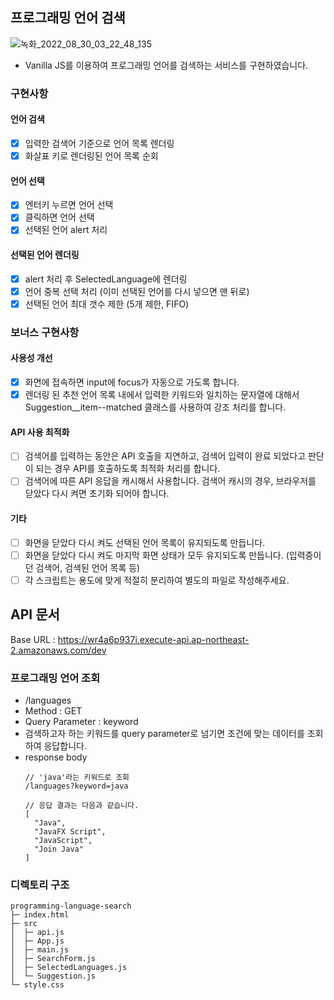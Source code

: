 ## 프로그래밍 언어 검색
![녹화_2022_08_30_03_22_48_135](https://user-images.githubusercontent.com/93373357/187271419-c07d9da9-8f5c-4b03-b3dd-0d0d8167dd68.gif)


- Vanilla JS를 이용하여 프로그래밍 언어를 검색하는 서비스를 구현하였습니다.
### 구현사항
#### 언어 검색
- [x] 입력한 검색어 기준으로 언어 목록 렌더링
- [x] 화살표 키로 렌더링된 언어 목록 순회
#### 언어 선택
- [x] 엔터키 누르면 언어 선택
- [x] 클릭하면 언어 선택
- [x] 선택된 언어 alert 처리
#### 선택된 언어 렌더링
- [x] alert 처리 후 SelectedLanguage에 렌더링
- [x] 언어 중복 선택 처리 (이미 선택된 언어를 다시 넣으면 맨 뒤로)
- [x] 선택된 언어 최대 갯수 제한 (5개 제한, FIFO)

### 보너스 구현사항
#### 사용성 개선
- [x] 화면에 접속하면 input에 focus가 자동으로 가도록 합니다.
- [x] 렌더링 된 추천 언어 목록 내에서 입력한 키워드와 일치하는 문자열에 대해서 Suggestion__item--matched 클래스를 사용하여 강조 처리를 합니다.

#### API 사용 최적화
- [ ] 검색어를 입력하는 동안은 API 호출을 지연하고, 검색어 입력이 완료 되었다고 판단이 되는 경우 API를 호출하도록 최적화 처리를 합니다.
- [ ] 검색어에 따른 API 응답을 캐시해서 사용합니다. 검색어 캐시의 경우, 브라우저를 닫았다 다시 켜면 초기화 되어야 합니다.
#### 기타
- [ ] 화면을 닫았다 다시 켜도 선택된 언어 목록이 유지되도록 만듭니다.
- [ ] 화면을 닫았다 다시 켜도 마지막 화면 상태가 모두 유지되도록 만듭니다. (입력중이던 검색어, 검색된 언어 목록 등)
- [ ] 각 스크립트는 용도에 맞게 적절히 분리하여 별도의 파일로 작성해주세요.

## API 문서
Base URL : https://wr4a6p937i.execute-api.ap-northeast-2.amazonaws.com/dev

### 프로그래밍 언어 조회
- /languages
- Method : GET 
- Query Parameter : keyword
- 검색하고자 하는 키워드를 query parameter로 넘기면 조건에 맞는 데이터를 조회하여 응답합니다.
- response body
  ```
  // 'java'라는 키워드로 조회
  /languages?keyword=java

  // 응답 결과는 다음과 같습니다.
  [
    "Java",
    "JavaFX Script",
    "JavaScript",
    "Join Java"
  ]

  ```
  

### 디렉토리 구조
```
programming-language-search
├─ index.html
├─ src
│  ├─ api.js
│  ├─ App.js
│  ├─ main.js
│  ├─ SearchForm.js
│  ├─ SelectedLanguages.js
│  └─ Suggestion.js
└─ style.css

```
